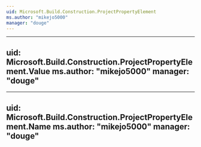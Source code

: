 ```yaml
---
uid: Microsoft.Build.Construction.ProjectPropertyElement
ms.author: "mikejo5000"
manager: "douge"
---
```


---
uid: Microsoft.Build.Construction.ProjectPropertyElement.Value
ms.author: "mikejo5000"
manager: "douge"
---

---
uid: Microsoft.Build.Construction.ProjectPropertyElement.Name
ms.author: "mikejo5000"
manager: "douge"
---
